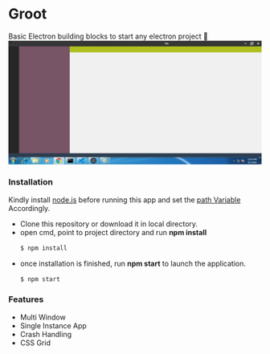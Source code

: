 # Groot
Basic Electron building blocks to start any electron project   :grimacing:
![Project Layout](src/Asset/image/Project_layout.png)


### Installation  
Kindly install [node.js](https://nodejs.org/en/download/) before running this app and set the 
[path Variable](https://stackoverflow.com/questions/27864040/fixing-npm-path-in-windows-8-and-10/27864331) Accordingly.

* Clone this repository or download it in local directory.
* open cmd, point to  project directory and  run **npm install** 
  ```bash
  $ npm install 
  ```
* once installation is finished, run **npm start** to launch the application.
  ```bash
  $ npm start
  ```

### Features
  * Multi Window
  * Single Instance App
  * Crash Handling
  * CSS Grid 
  
